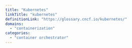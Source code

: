 ```yaml
---
title: "Kubernetes"
linkTitle: "kubernetes"
definitionLink: "https://glossary.cncf.io/kubernetes/"
domains:
  - "containerization"
categories:
  - "container orchestrator"
---
```


